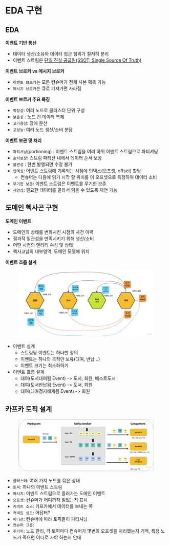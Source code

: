 # EDA 구현

## EDA

**이벤트 기반 통신**
- 데이터 생산/소유와 데이터 접근 행위가 철저히 분리
- 이벤트 스트림은 [단일 진실 공급원(SSOT; Single Source Of Truth)](https://experience.dropbox.com/ko-kr/resources/source-of-truth)

**이벤트 브로커 vs 메시지 브로커**
- `이벤트 브로커`는 모든 컨슈머가 전체 사본 획득 가능
- `메시지 브로커`는 큐로 가져가면 사라짐

**이벤트 브로커 주요 특징**
- `확장성`: 여러 노드로 클러스터 단위 구성
- `보존성` : 노드 간 데이터 복제
- `고가용성`: 장애 분산
- `고성능`: 여러 노드 생산/소비 분담

**이벤트 보관 및 처리**
- `파티셔닝`(portioning) : 이벤트 스트림을 여러 하위 이벤트 스트림으로 파티셔닝
- `순서보장`: 스트림 파티션 내에서 데이터 순서 보장
- `불변성` : 한번 발행되면 수정 불가
- `인덱싱`: 이벤트 스트림에 기록되는 시점에 인덱스(오프셋, offset) 할당
  - 컨슈머는 다음에 읽기 시작 할 위치를 이 오프셋으로 특정하여 데이터 소비
- `무기한 보존`: 이벤트 스트림은 이벤트를 무기한 보존
- `재연성`: 필요한 데이터를 골라서 읽을 수 있도록 재연 가능

## 도메인 헥사곤 구현

**도메인 이벤트**

- 도메인의 상태를 변화시킨 시점의 사건 이력
- 결과적 일관성을 만족시키기 위해 생산/소비
- 어떤 시점의 엔티티 속성 및 상태
- 헥사고날의 내부영역, 도메인 모델에 위치

**이벤트 흐름 설계**

<figure><img src="../../.gitbook/assets/micro-service/eda.png" alt=""><figcaption></figcaption></figure>

- 이벤트 설계
  - 스트림당 이벤트는 하나만 정의
  - 이벤트는 하나의 목적만 보유(대여, 반납 ..)
  - 이벤트 크기는 최소화하기
- 이벤트 흐름 설계
  - 대여(도서대여됨 Event) -> 도서, 회원, 베스트도서
  - 대여(도서반납됨 Event) -> 도서, 회원
  - 대여(대여정지해제됨 Event) -> 회원

## 카프카 토픽 설계

<figure><img src="../../.gitbook/assets/micro-service/kafka-topic.png" alt=""><figcaption></figcaption></figure>

- `클러스터`: 여러 가지 노드를 묶은 상태
- `토픽`: 하나의 이벤트 스트림
- `메시지`: 이벤트 스트림으로 흘러가는 도메인 이벤트
- `오프셋`: 컨슈머가 어디까지 읽었는지 표시
- `커넥트 소스`: 카프카에서 데이터를 보내는 쪽
- `커넥트 싱크`: 어답터?
- `파티션`: 컨슈머에 따라 토픽들이 파티셔닝
- `컨슈머 그룹`: 
- `주키퍼`: 노드 관리, 각 토픽마다 컨슈머가 몇번의 오프셋을 처리했는지 기억, 특정 노드가 죽으면 어디로 가야 하는지 안내
